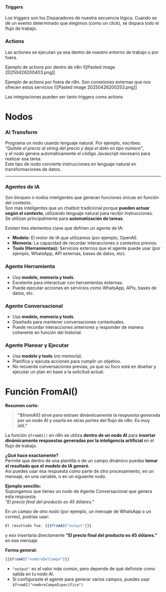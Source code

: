 
#### Triggers
Los triggers son los Disparadores de nuestra secuencia lógica. Cuando se dé un evento determinado que elegimos (como un click), se dispara todo el flujo de trabajo.
### Actions
Las actiones se ejecutan ya sea dentro de nuestro entorno de trabajo o por fuera.

Ejemplo de actions por dentro de n8n
![[Pasted image 20250426200403.png]]

Ejemplo de actions por fuera de n8n. Son conexiones externas que nos ofrecen estos servicios
![[Pasted image 20250426200253.png]]

Las integraciones pueden ser tanto triggers como actions

# Nodos

### AI Transform
	
Programa un nodo usando lenguaje natural. Por ejemplo, escribes:  
_"Quítale el precio al string del precio y deja el dato en tipo número"_,  
y el nodo genera automáticamente el código Javascript necesario para realizar esa tarea.  
Este tipo de nodo convierte instrucciones en lenguaje natural en transformaciones de datos.

---
### Agentes de IA

Son bloques o nodos inteligentes que generan funciones únicas en función del contexto.  
Son más inteligentes que un chatbot tradicional porque **pueden actuar según el contexto**, utilizando lenguaje natural para recibir instrucciones.  
Se utilizan principalmente para **automatización de tareas**.

Existen tres elementos clave que definen un agente de IA:
- **Modelo:** El motor de IA que utilizamos (por ejemplo, OpenAI).
- **Memoria:** La capacidad de recordar interacciones o contextos previos.
- **Tools (Herramientas):** Servicios externos que el agente puede usar (por ejemplo, WhatsApp, API externas, bases de datos, etc).
    

### Agente Herramienta
- Usa **modelo, memoria y tools**.
- Excelente para interactuar con herramientas externas.
- Puede ejecutar acciones en servicios como WhatsApp, APIs, bases de datos, etc.
    

### Agente Conversacional
- Usa **modelo, memoria y tools**.
- Diseñado para mantener conversaciones contextuales.
- Puede recordar interacciones anteriores y responder de manera coherente en función del historial.
    

### Agente Planear y Ejecutar
- Usa **modelo y tools** (no memoria).
- Planifica y ejecuta acciones para cumplir un objetivo.
- No recuerda conversaciones previas, ya que su foco está en diseñar y ejecutar un plan en base a la solicitud actual.


# Función FromAI()

**Resumen corto:**
> **"$fromAI() sirve para extraer dinámicamente la respuesta generada por un nodo AI y usarla en otras partes del flujo de n8n. Es muy útil."**

La función `$fromAI()` en n8n se utiliza **dentro de un nodo AI** para **insertar dinámicamente respuestas generadas por la inteligencia artificial** en el flujo de trabajo.

**¿Qué hace exactamente?**  
Permite que dentro de una plantilla o de un campo dinámico puedas **tomar el resultado que el modelo de IA generó**.  
Así puedes usar esa respuesta como parte de otro procesamiento, en un mensaje, en una variable, o en un siguiente nodo.

**Ejemplo sencillo:**  
Supongamos que tienes un nodo de Agente Conversacional que genera esta respuesta:  
_"El precio final del producto es 45 dólares."_

En un campo de otro nodo (por ejemplo, un mensaje de WhatsApp o un correo), podrías usar:
```ts
El resultado fue: {{$fromAI("output")}}
```
y eso insertaría directamente **"El precio final del producto es 45 dólares."** en ese mensaje.

**Forma general:**
```ts
{{$fromAI("nombreDelCampo")}}
```
- `"output"` es el valor más común, pero depende de qué definiste como salida en tu nodo AI.
-  Si configuraste el agente para generar varios campos, puedes usar `$fromAI("nombreCampoEspecífico")`
